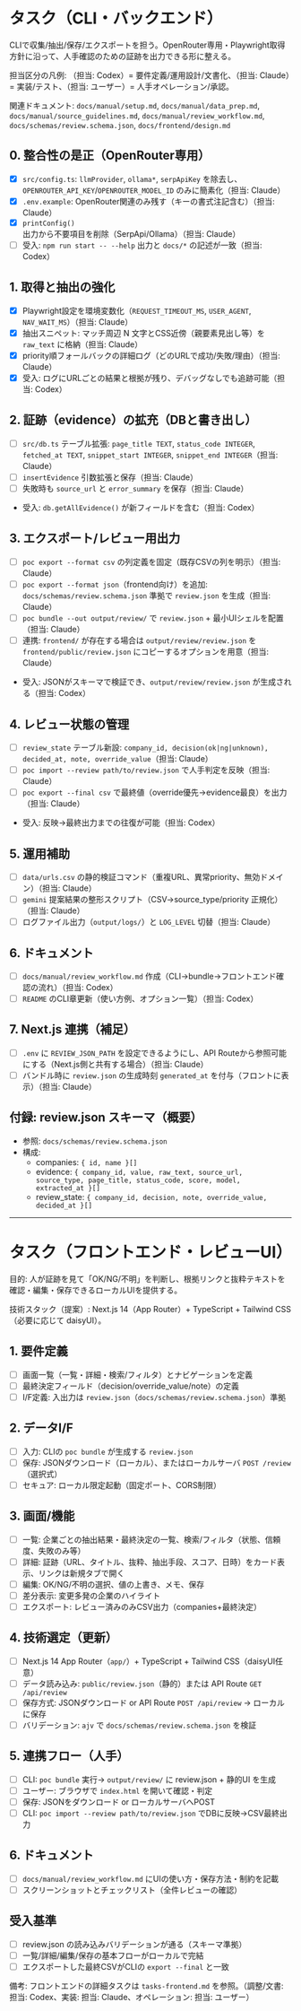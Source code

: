 # タスク（CLI・バックエンド）

CLIで収集/抽出/保存/エクスポートを担う。OpenRouter専用・Playwright取得方針に沿って、人手確認のための証跡を出力できる形に整える。

担当区分の凡例: （担当: Codex）= 要件定義/運用設計/文書化、（担当: Claude）= 実装/テスト、（担当: ユーザー）= 人手オペレーション/承認。

関連ドキュメント: `docs/manual/setup.md`, `docs/manual/data_prep.md`, `docs/manual/source_guidelines.md`, `docs/manual/review_workflow.md`, `docs/schemas/review.schema.json`, `docs/frontend/design.md`

## 0. 整合性の是正（OpenRouter専用）
- [x] `src/config.ts`: `llmProvider`, `ollama*`, `serpApiKey` を除去し、`OPENROUTER_API_KEY`/`OPENROUTER_MODEL_ID` のみに簡素化（担当: Claude）
- [x] `.env.example`: OpenRouter関連のみ残す（キーの書式注記含む）（担当: Claude）
- [x] `printConfig()` 出力から不要項目を削除（SerpApi/Ollama）（担当: Claude）
- [ ] 受入: `npm run start -- --help` 出力と `docs/*` の記述が一致（担当: Codex）

## 1. 取得と抽出の強化
- [x] Playwright設定を環境変数化（`REQUEST_TIMEOUT_MS`, `USER_AGENT`, `NAV_WAIT_MS`）（担当: Claude）
- [x] 抽出スニペット: マッチ周辺 N 文字とCSS近傍（親要素見出し等）を `raw_text` に格納（担当: Claude）
- [x] priority順フォールバックの詳細ログ（どのURLで成功/失敗/理由）（担当: Claude）
- [x] 受入: ログにURLごとの結果と根拠が残り、デバッグなしでも追跡可能（担当: Codex）

## 2. 証跡（evidence）の拡充（DBと書き出し）
- [ ] `src/db.ts` テーブル拡張: `page_title TEXT`, `status_code INTEGER`, `fetched_at TEXT`, `snippet_start INTEGER`, `snippet_end INTEGER`（担当: Claude）
- [ ] `insertEvidence` 引数拡張と保存（担当: Claude）
- [ ] 失敗時も `source_url` と `error_summary` を保存（担当: Claude）
- 受入: `db.getAllEvidence()` が新フィールドを含む（担当: Codex）

## 3. エクスポート/レビュー用出力
- [ ] `poc export --format csv` の列定義を固定（既存CSVの列を明示）（担当: Claude）
- [ ] `poc export --format json`（frontend向け）を追加: `docs/schemas/review.schema.json` 準拠で `review.json` を生成（担当: Claude）
- [ ] `poc bundle --out output/review/` で `review.json` + 最小UIシェルを配置（担当: Claude）
- [ ] 連携: `frontend/` が存在する場合は `output/review/review.json` を `frontend/public/review.json` にコピーするオプションを用意（担当: Claude）
- 受入: JSONがスキーマで検証でき、`output/review/review.json` が生成される（担当: Codex）

## 4. レビュー状態の管理
- [ ] `review_state` テーブル新設: `company_id, decision(ok|ng|unknown), decided_at, note, override_value`（担当: Claude）
- [ ] `poc import --review path/to/review.json` で人手判定を反映（担当: Claude）
- [ ] `poc export --final csv` で最終値（override優先→evidence最良）を出力（担当: Claude）
- 受入: 反映→最終出力までの往復が可能（担当: Codex）

## 5. 運用補助
- [ ] `data/urls.csv` の静的検証コマンド（重複URL、異常priority、無効ドメイン）（担当: Claude）
- [ ] `gemini` 提案結果の整形スクリプト（CSV→source_type/priority 正規化）（担当: Claude）
- [ ] ログファイル出力（`output/logs/`）と `LOG_LEVEL` 切替（担当: Claude）

## 6. ドキュメント
- [ ] `docs/manual/review_workflow.md` 作成（CLI→bundle→フロントエンド確認の流れ）（担当: Codex）
- [ ] `README` のCLI章更新（使い方例、オプション一覧）（担当: Codex）

## 7. Next.js 連携（補足）
- [ ] `.env` に `REVIEW_JSON_PATH` を設定できるようにし、API Routeから参照可能にする（Next.js側と共有する場合）（担当: Claude）
- [ ] バンドル時に `review.json` の生成時刻 `generated_at` を付与（フロントに表示）（担当: Claude）

## 付録: review.json スキーマ（概要）
- 参照: `docs/schemas/review.schema.json`
- 構成:
  - companies: `{ id, name }[]`
  - evidence: `{ company_id, value, raw_text, source_url, source_type, page_title, status_code, score, model, extracted_at }[]`
  - review_state: `{ company_id, decision, note, override_value, decided_at }[]`

---

# タスク（フロントエンド・レビューUI）

目的: 人が証跡を見て「OK/NG/不明」を判断し、根拠リンクと抜粋テキストを確認・編集・保存できるローカルUIを提供する。

技術スタック（提案）: Next.js 14（App Router）+ TypeScript + Tailwind CSS（必要に応じて daisyUI）。

## 1. 要件定義
- [ ] 画面一覧（一覧・詳細・検索/フィルタ）とナビゲーションを定義
- [ ] 最終決定フィールド（decision/override_value/note）の定義
- [ ] I/F定義: 入出力は `review.json`（`docs/schemas/review.schema.json`）準拠

## 2. データI/F
- [ ] 入力: CLIの `poc bundle` が生成する `review.json`
- [ ] 保存: JSONダウンロード（ローカル）、またはローカルサーバ `POST /review`（選択式）
- [ ] セキュア: ローカル限定起動（固定ポート、CORS制限）

## 3. 画面/機能
- [ ] 一覧: 企業ごとの抽出結果・最終決定の一覧、検索/フィルタ（状態、信頼度、失敗のみ等）
- [ ] 詳細: 証跡（URL、タイトル、抜粋、抽出手段、スコア、日時）をカード表示、リンクは新規タブで開く
- [ ] 編集: OK/NG/不明の選択、値の上書き、メモ、保存
- [ ] 差分表示: 変更多発の企業のハイライト
- [ ] エクスポート: レビュー済みのみCSV出力（companies+最終決定）

## 4. 技術選定（更新）
- [ ] Next.js 14 App Router（`app/`）+ TypeScript + Tailwind CSS（daisyUI任意）
- [ ] データ読み込み: `public/review.json`（静的）または API Route `GET /api/review`
- [ ] 保存方式: JSONダウンロード or API Route `POST /api/review` → ローカルに保存
- [ ] バリデーション: `ajv` で `docs/schemas/review.schema.json` を検証

## 5. 連携フロー（人手）
- [ ] CLI: `poc bundle` 実行→ `output/review/` に review.json + 静的UI を生成
- [ ] ユーザー: ブラウザで `index.html` を開いて確認・判定
- [ ] 保存: JSONをダウンロード or ローカルサーバへPOST
- [ ] CLI: `poc import --review path/to/review.json` でDBに反映→CSV最終出力

## 6. ドキュメント
- [ ] `docs/manual/review_workflow.md` にUIの使い方・保存方法・制約を記載
- [ ] スクリーンショットとチェックリスト（全件レビューの確認）

## 受入基準
- [ ] review.json の読み込みバリデーションが通る（スキーマ準拠）
- [ ] 一覧/詳細/編集/保存の基本フローがローカルで完結
- [ ] エクスポートした最終CSVがCLIの `export --final` と一致

備考: フロントエンドの詳細タスクは `tasks-frontend.md` を参照。（調整/文書: 担当: Codex、実装: 担当: Claude、オペレーション: 担当: ユーザー）
